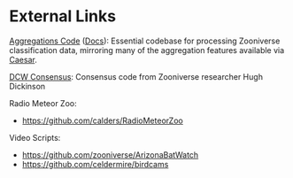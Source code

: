 # External Links

[Aggregations Code](https://github.com/zooniverse/aggregation-for-caesar/) ([Docs](https://aggregation-caesar.zooniverse.org/docs)): Essential codebase for processing Zooniverse classification data, mirroring many of the aggregation features available via [Caesar](https://help.zooniverse.org/next-steps/caesar-realtime-data-processing/).

[DCW Consensus](https://github.com/hughdickinson/DCWConsensus): Consensus code from Zooniverse researcher Hugh Dickinson

Radio Meteor Zoo:
- https://github.com/calders/RadioMeteorZoo

Video Scripts:
- https://github.com/zooniverse/ArizonaBatWatch
- https://github.com/celdermire/birdcams
